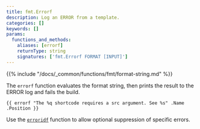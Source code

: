 ```yaml
---
title: fmt.Errorf
description: Log an ERROR from a template.
categories: []
keywords: []
params:
  functions_and_methods:
    aliases: [errorf]
    returnType: string
    signatures: ['fmt.Errorf FORMAT [INPUT]']
---
```


{{% include "/docs/_common/functions/fmt/format-string.md" %}}

The `errorf` function evaluates the format string, then prints the result to the ERROR log and fails the build.

```go-html-template
{{ errorf "The %q shortcode requires a src argument. See %s" .Name .Position }}
```

Use the [`erroridf`][] function to allow optional suppression of specific errors.

[`erroridf`]: /docs/reference/functions/fmt/erroridf/
